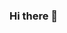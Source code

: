 ### Hi there 👋

<!--
**chureh-atasi/chureh-atasi** is a ✨ _special_ ✨ repository because its `README.md` (this file) appears on your GitHub profile.

Here are some ideas to get you started:

- 🔭 I’m currently working on MSE
- 🌱 I’m currently learning Physics
- 👯 I’m looking to collaborate on ...
- 🤔 I’m looking for help with ...
- 💬 Ask me about anything but programming
- 📫 How to reach me: ...
- 😄 Pronouns: ...
- ⚡ Fun fact: ...
-->
